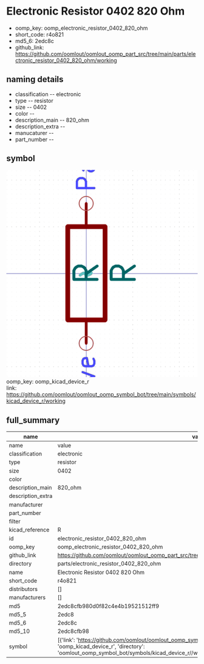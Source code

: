 # Electronic Resistor 0402 820 Ohm

  
* oomp_key: oomp_electronic_resistor_0402_820_ohm 
* short_code: r4o821
* md5_6: 2edc8c  
* github_link: https://github.com/oomlout/oomlout_oomp_part_src/tree/main/parts/electronic_resistor_0402_820_ohm/working  
## naming details
* classification -- electronic
* type -- resistor
* size -- 0402
* color -- 
* description_main -- 820_ohm
* description_extra -- 
* manucaturer -- 
* part_number -- 



## symbol

![](symbol/0/working/working_600.png)  
oomp_key: oomp_kicad_device_r  
link: https://github.com/oomlout/oomlout_oomp_symbol_bot/tree/main/symbols/kicad_device_r/working  


## full_summary
| name | value | 
| --- | --- | 
| name | value | 
| classification | electronic | 
| type | resistor | 
| size | 0402 | 
| color |  | 
| description_main | 820_ohm | 
| description_extra |  | 
| manufacturer |  | 
| part_number |  | 
| filter |  | 
| kicad_reference | R | 
| id | electronic_resistor_0402_820_ohm | 
| oomp_key | oomp_electronic_resistor_0402_820_ohm | 
| github_link | https://github.com/oomlout/oomlout_oomp_part_src/tree/main/parts/electronic_resistor_0402_820_ohm/working | 
| directory | parts/electronic_resistor_0402_820_ohm | 
| name | Electronic Resistor 0402 820 Ohm | 
| short_code | r4o821 | 
| distributors | [] | 
| manufacturers | [] | 
| md5 | 2edc8cfb980d0f82c4e4b19521512ff9 | 
| md5_5 | 2edc8 | 
| md5_6 | 2edc8c | 
| md5_10 | 2edc8cfb98 | 
| symbol | [{'link': 'https://github.com/oomlout/oomlout_oomp_symbol_bot/tree/main/symbols/kicad_device_r', 'oomp_key': 'oomp_kicad_device_r', 'directory': 'oomlout_oomp_symbol_bot/symbols/kicad_device_r//working/working.kicad_sym'}] | 
